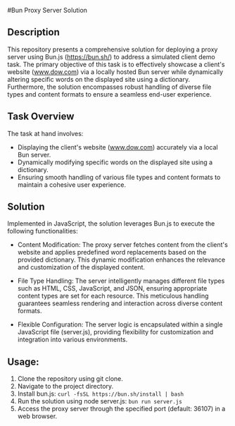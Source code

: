 #Bun Proxy Server Solution

## Description
This repository presents a comprehensive solution for deploying a proxy server using Bun.js (https://bun.sh/) to address a simulated client demo task. The primary objective of this task is to effectively showcase a client's website (www.dow.com) via a locally hosted Bun server while dynamically altering specific words on the displayed site using a dictionary. Furthermore, the solution encompasses robust handling of diverse file types and content formats to ensure a seamless end-user experience.

## Task Overview
The task at hand involves:

* Displaying the client's website (www.dow.com) accurately via a local Bun server.
* Dynamically modifying specific words on the displayed site using a dictionary.
* Ensuring smooth handling of various file types and content formats to maintain a cohesive user experience.

## Solution
Implemented in JavaScript, the solution leverages Bun.js to execute the following functionalities:

* Content Modification: The proxy server fetches content from the client's website and applies predefined word replacements based on the provided dictionary. This dynamic modification enhances the relevance and customization of the displayed content.

* File Type Handling: The server intelligently manages different file types such as HTML, CSS, JavaScript, and JSON, ensuring appropriate content types are set for each resource. This meticulous handling guarantees seamless rendering and interaction across diverse content formats.

* Flexible Configuration: The server logic is encapsulated within a single JavaScript file (server.js), providing flexibility for customization and integration into various environments.

## Usage:

1. Clone the repository using git clone.
2. Navigate to the project directory.
3. Install bun.js: `curl -fsSL https://bun.sh/install | bash`
4. Run the solution using node server.js: `bun run server.js`
5. Access the proxy server through the specified port (default: 36107) in a web browser.
